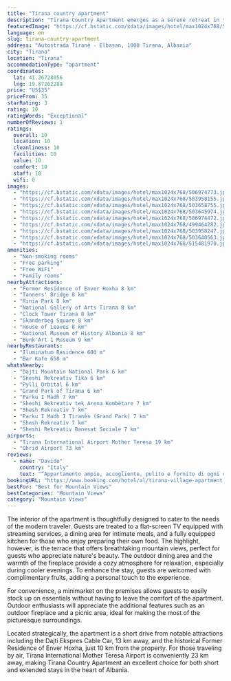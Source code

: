 ```yaml
---
title: "Tirana country apartment"
description: "Tirana Country Apartment emerges as a serene retreat in the vibrant city of Tirana, offering guests a unique blend of comfort and convenience."
featuredImage: "https://cf.bstatic.com/xdata/images/hotel/max1024x768/506974773.jpg?k=ecf8648b08c107a47ea0dc6539c2ffea58e1d9bbc478eac1a61d16771cc16a14&o=&hp=1"
language: en
slug: tirana-country-apartment
address: "Autostrada Tiranë - Elbasan, 1000 Tirana, Albania"
city: "Tirana"
location: "Tirana"
accommodationType: "apartment"
coordinates:
  lat: 41.26728056
  lng: 19.87262289
price: "US$35"
priceFrom: 35
starRating: 3
rating: 10
ratingWords: "Exceptional"
numberOfReviews: 1
ratings:
  overall: 10
  location: 10
  cleanliness: 10
  facilities: 10
  value: 10
  comfort: 10
  staff: 10
  wifi: 0
images:
  - "https://cf.bstatic.com/xdata/images/hotel/max1024x768/506974773.jpg?k=ecf8648b08c107a47ea0dc6539c2ffea58e1d9bbc478eac1a61d16771cc16a14&o=&hp=1"
  - "https://cf.bstatic.com/xdata/images/hotel/max1024x768/503958155.jpg?k=0b365640c977d055ba5a4ba094018846dbaa2f03fd578b8a5fc6a0f917c6dc4f&o=&hp=1"
  - "https://cf.bstatic.com/xdata/images/hotel/max1024x768/503658755.jpg?k=f20feccfefe1327190066fd0e4ce5fde1fcee1d1a7f4d86ab6f3eaa3896b2ceb&o=&hp=1"
  - "https://cf.bstatic.com/xdata/images/hotel/max1024x768/503645974.jpg?k=00368591064bde641f59a0e01564d5927853fcb2813dbae448b82063149bdf66&o=&hp=1"
  - "https://cf.bstatic.com/xdata/images/hotel/max1024x768/506974472.jpg?k=af28ee3c9074f44b7014900ad1a47542d77e24f9090a76440d856e6abd829a94&o=&hp=1"
  - "https://cf.bstatic.com/xdata/images/hotel/max1024x768/499464282.jpg?k=6ce463850d144a05ee6633d2b6ae5b234bc50f2c26e7a2d89372e5113ff6e443&o=&hp=1"
  - "https://cf.bstatic.com/xdata/images/hotel/max1024x768/503958247.jpg?k=64a77ba52ad74684abc8ed1f76ba617d469423ec4048fe21bfab64d42cb2a128&o=&hp=1"
  - "https://cf.bstatic.com/xdata/images/hotel/max1024x768/503640563.jpg?k=c783c3267fc48f23f890faf22f811349c26ed822a99a676aadb92f618c810079&o=&hp=1"
  - "https://cf.bstatic.com/xdata/images/hotel/max1024x768/515481970.jpg?k=33fe12fb650b5ebfd6c69914e8b2596ddeae22dcafa93f659b934231f4725bd9&o=&hp=1"
amenities:
  - "Non-smoking rooms"
  - "Free parking"
  - "Free WiFi"
  - "Family rooms"
nearbyAttractions:
  - "Former Residence of Enver Hoxha 8 km"
  - "Tanners' Bridge 8 km"
  - "Rinia Park 8 km"
  - "National Gallery of Arts Tirana 8 km"
  - "Clock Tower Tirana 8 km"
  - "Skanderbeg Square 8 km"
  - "House of Leaves 8 km"
  - "National Museum of History Albania 8 km"
  - "Bunk'Art 1 Museum 9 km"
nearbyRestaurants:
  - "Iluminatum Residence 600 m"
  - "Bar Kafe 650 m"
whatsNearby:
  - "Dajti Mountain National Park 6 km"
  - "Sheshi Rekreativ Tika 6 km"
  - "Pylli Orbital 6 km"
  - "Grand Park of Tirana 6 km"
  - "Parku I Madh 7 km"
  - "Sheshi Rekreativ tek Arena Kombëtare 7 km"
  - "Shesh Rekreativ 7 km"
  - "Parku I Madh I Tiranës (Grand Park) 7 km"
  - "Shesh Rekreativ 7 km"
  - "Sheshi Rekreativ Banesat Sociale 7 km"
airports:
  - "Tirana International Airport Mother Teresa 19 km"
  - "Ohrid Airport 73 km"
reviews:
  - name: "Davide"
    country: "Italy"
    text: "“Appartamento ampio, accogliente, pulito e fornito di ogni comodità. Ottimo rapporto qualità prezzo. Vicino Tirana, ma lontano dal traffico cittadino. Zona tranquilla e strategica, vicina all' uscita dell' autostrada. Proprietari gentili e...”"
bookingURL: "https://www.booking.com/hotel/al/tirana-village-apartment.en-gb.html?aid=8035640"
bestFor: "Best for Mountain Views"
bestCategories: "Mountain Views"
category: "Mountain Views"
---
```


The interior of the apartment is thoughtfully designed to cater to the needs of the modern traveler. Guests are treated to a flat-screen TV equipped with streaming services, a dining area for intimate meals, and a fully equipped kitchen for those who enjoy preparing their own food. The highlight, however, is the terrace that offers breathtaking mountain views, perfect for guests who appreciate nature's beauty. The outdoor dining area and the warmth of the fireplace provide a cozy atmosphere for relaxation, especially during cooler evenings. To enhance the stay, guests are welcomed with complimentary fruits, adding a personal touch to the experience.

For convenience, a minimarket on the premises allows guests to easily stock up on essentials without having to leave the comfort of the apartment. Outdoor enthusiasts will appreciate the additional features such as an outdoor fireplace and a picnic area, ideal for making the most of the picturesque surroundings.

Located strategically, the apartment is a short drive from notable attractions including the Dajti Ekspres Cable Car, 13 km away, and the historical Former Residence of Enver Hoxha, just 10 km from the property. For those traveling by air, Tirana International Mother Teresa Airport is conveniently 23 km away, making Tirana Country Apartment an excellent choice for both short and extended stays in the heart of Albania.